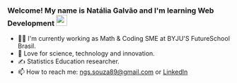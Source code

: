 ### Welcome! My name is Natália Galvão and I'm learning Web Development <img src="https://media.giphy.com/media/hvRJCLFzcasrR4ia7z/giphy.gif" width="25px">

- 👩‍💻 I'm currently working as Math & Coding SME at BYJU'S FutureSchool Brasil.
- 💙 Love for science, technology and innovation.
- ✍️ Statistics Education researcher.
- 📫 How to reach me: ngs.souza89@gmail.com or <a href="https://www.linkedin.com/in/natalia-galvao-simao-de-souza/">LinkedIn</a>
